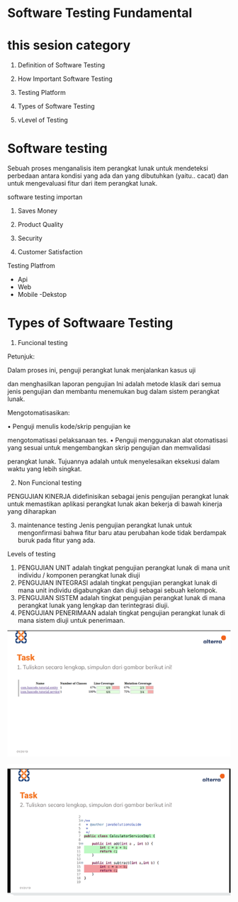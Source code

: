 <h1> Software Testing Fundamental </h1>

<h1>this sesion category</h1>

1. Definition of Software Testing

2. How Important Software Testing

3. Testing Platform

4. Types of Software Testing

5. vLevel of Testing


<h1> Software testing </h1>

Sebuah proses menganalisis item perangkat lunak untuk mendeteksi perbedaan antara kondisi yang ada dan yang dibutuhkan (yaitu.. cacat) dan untuk mengevaluasi fitur dari item perangkat lunak.

software testing importan 
1. Saves Money

2. Product Quality

3. Security

4. Customer Satisfaction

Testing Platfrom
- Api
- Web
- Mobile
-Dekstop

<h1> Types of Softwaare Testing</h1>


1. Funcional testing

Petunjuk:

Dalam proses ini, penguji perangkat lunak menjalankan kasus uji

dan menghasilkan laporan pengujian Ini adalah metode klasik dari semua jenis pengujian dan membantu menemukan bug dalam sistem perangkat lunak.

Mengotomatisasikan:

• Penguji menulis kode/skrip pengujian ke

mengotomatisasi pelaksanaan tes. • Penguji menggunakan alat otomatisasi yang sesuai untuk mengembangkan skrip pengujian dan memvalidasi

perangkat lunak. Tujuannya adalah untuk menyelesaikan eksekusi dalam waktu yang lebih singkat.


2. Non Funcional testing

PENGUJIAN KINERJA didefinisikan sebagai jenis pengujian perangkat lunak untuk memastikan aplikasi perangkat lunak akan bekerja di bawah kinerja yang diharapkan

3. maintenance testing
 Jenis pengujian perangkat lunak untuk mengonfirmasi bahwa fitur baru atau perubahan kode tidak berdampak buruk pada fitur yang ada.

<hi> Levels of testing </h1>

1. PENGUJIAN UNIT adalah tingkat pengujian perangkat lunak di mana unit individu / komponen perangkat lunak diuji
2. PENGUJIAN INTEGRASI adalah tingkat pengujian perangkat lunak di mana unit individu digabungkan dan diuji sebagai sebuah kelompok.
3. PENGUJIAN SISTEM adalah tingkat pengujian perangkat lunak di mana perangkat lunak yang lengkap dan terintegrasi diuji.
4. PENGUJIAN PENERIMAAN adalah tingkat pengujian perangkat lunak di mana sistem diuji untuk penerimaan.

![network.png](https://github.com/gita28/qee_Anggita_Apriliaaa/blob/main/4_Software%20Testing%20Fundamental/Screen%20shoot/tugas4%201.PNG)

![network.png](https://github.com/gita28/qee_Anggita_Apriliaaa/blob/main/4_Software%20Testing%20Fundamental/Screen%20shoot/tugas4%202.PNG)
